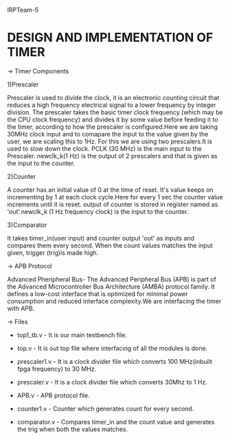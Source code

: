 IRPTeam-5

# DESIGN AND IMPLEMENTATION OF TIMER


->  Timer Components

1)Prescaler

Prescaler is used to divide the clock, it is an electronic counting circuit that reduces a high frequency electrical signal to a lower frequency by integer division. The prescaler takes the basic timer clock frequency (which may be the CPU clock frequency) and divides it by some value before feeding it to the timer, according to how the prescaler is configured.Here we are taking 30MHz clock  input and to comapare the input to the value given by the user, we are scaling this to 1Hz. For this we are using two prescalers.It is used to slow down the clock.
PCLK (30 MHz) is the main input to the Prescaler.
newclk_k(1 Hz) is the output of 2 prescalers and that is given as the input to the counter.

2)Counter

A counter has an initial value of 0 at the time of reset. It's value keeps on incrementing by 1 at each clock cycle.Here for every 1 sec the counter value increments until it is reset. output of counter is stored in register named as 'out'.newclk_k (1 Hz frequency clock) is the input to the counter.

3)Comparator

It takes timer_in(user input) and counter output 'out' as inputs and compares them every second. When the count values matches the input given, trigger (trig)is made
high.


->  APB Protocol

Advanced Pheripheral Bus-
The Advanced Peripheral Bus (APB) is part of the Advanced Microcontroller Bus Architecture (AMBA) protocol family. It defines a low-cost interface that is optimized for minimal power consumption and reduced interface complexity.We are interfacing the timer with APB.


->  Files

* top1_tb.v - It is our main testbench file.

* top.v - It is out top file where interfacing of all the modules is done.

* prescaler1.v - It is a clock divider file which converts 100 MHz(inbuilt fpga frequency) to 30 MHz.

* prescaler.v - It is a clock divider file which converts 30Mhz to 1 Hz.

* APB.v - APB protocol file.

* counter1.v - Counter which generates count for every second.

* comparator.v - Compares timer_in and the count value and generates the trig when both the values matches.



